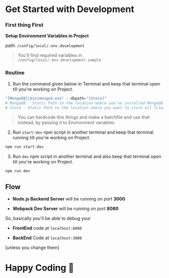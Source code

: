 # Get Started with Development

### First thing First

**Setup Environment Variables in Project**

path: `/config/local/.env.development`

> You'll find required variables in `/config/local/.env.development.sample`

### Routine

1. Run the command given below in Terminal and keep that terminal open till you're working on Project.

````powershell
"[MongoDB]\bin\mongod.exe" --dbpath="[Store]"
# MongoDB - Static Path to the location where you've installed MongoDB
# Store - Static Path to the location where you want to store all files for Database
````

> You can hardcode this things and make a batchfile and use that instead; by passing it to Environment variables.

2. Run `start:dev` npm script in another terminal and keep that terminal running till you're working on Project.

````powershell
npm run start:dev
````

3. Run `dev` npm script in another terminal  and also keep that terminal open till you're working on Project.

````powershell
npm run dev
````

## Flow

- **Node.js Backend Server** will be running on port **3000**

- **Webpack Dev Server** will be running on port **8080**

So, basically you'll be able to debug your

- **FrontEnd** code at `localhost:8080`

- **BackEnd** Code at `localhost:3000`

[unless you change them]

# Happy Coding 🍻